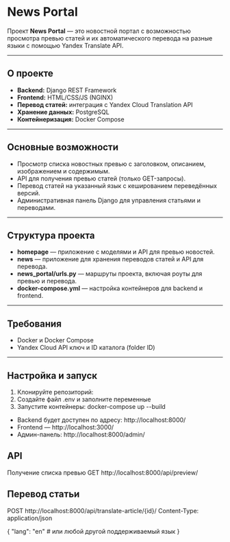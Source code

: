 # News Portal

Проект **News Portal** — это новостной портал с возможностью просмотра превью статей и их автоматического перевода на разные языки с помощью Yandex Translate API.

---

## О проекте

- **Backend:** Django REST Framework
- **Frontend:** HTML/CSS/JS (NGINX)
- **Перевод статей:** интеграция с Yandex Cloud Translation API
- **Хранение данных:** PostgreSQL 
- **Контейнеризация:** Docker Compose

---

## Основные возможности

- Просмотр списка новостных превью с заголовком, описанием, изображением и содержимым.
- API для получения превью статей (только GET-запросы).
- Перевод статей на указанный язык с кешированием переведённых версий.
- Административная панель Django для управления статьями и переводами.

---

## Структура проекта

- **homepage** — приложение с моделями и API для превью новостей.
- **news** — приложение для хранения переводов статей и API для перевода.
- **news_portal/urls.py** — маршруты проекта, включая роуты для превью и перевода.
- **docker-compose.yml** — настройка контейнеров для backend и frontend.

---

## Требования

- Docker и Docker Compose
- Yandex Cloud API ключ и ID каталога (folder ID)

---

## Настройка и запуск

1. Клонируйте репозиторий:
2. Создайте файл .env и заполните переменные
3. Запустите контейнеры: docker-compose up --build
- Backend будет доступен по адресу: http://localhost:8000/
- Frontend  — http://localhost:3000/
- Админ-панель: http://localhost:8000/admin/

##  API
Получение списка превью GET http://localhost:8000/api/preview/

## Перевод статьи

POST http://localhost:8000/api/translate-article/{id}/
Content-Type: application/json

{
    "lang": "en"  # или любой другой поддерживаемый язык
}






